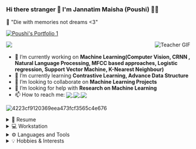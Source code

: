 ### Hi there stranger 👋 I'm Jannatim Maisha (Poushi) 👨‍💻
💬 "Die with memories not dreams <3" 

[![Poushi's Portfolio 1](https://img.shields.io/badge/Portfolio_1-threejs_JM-9cf)](https://poushi.github.io/Portfolio_threejs_JM/)
<!--[![Poushi's Portfolio 2](https://img.shields.io/badge/Portfolio_2-CSS_HTML_JS-blueviolet)](https://poushi.github.io/JannatimMaisha/)  -->
<img align="right" src="https://github.com/Poushi/Poushi/assets/65887747/a26436bc-6ea8-4fe6-885f-7b0a1ba1b348" alt="Teacher GIF" width="100">

<!--
**Poushi/Poushi** is a ✨ _special_ ✨ repository because its `README.md` (this file) appears on your GitHub profile.
Here are some ideas to get you started:

- 🔭 I’m currently working on ...
- 🌱 I’m currently learning ...
- 👯 I’m looking to collaborate on ...
- 🤔 I’m looking for help with ...
- 💬 Ask me about ...
- 📫 How to reach me: ...
- 😄 Pronouns: ...
- ⚡ Fun fact: ...
-->

![](https://komarev.com/ghpvc/?username=Poushi&style=flat-square&label=Profile+Views)
- 🔭 I’m currently working on **Machine Learning(Computer Vision, CRNN , Natural Language Processing, MFCC based approaches, Logistic regression, Support Vector Machine, K-Nearest Neighbour)** 
- 🌱 I’m currently learning **Contrastive Learning, Advance Data Structure**
- 👯 I’m looking to collaborate on **Machine Learning Projects**
- 🤔 I’m looking for help with **Research on Machine Learning**
- 📫 How to reach me: <a href="mailto:maishapousy@gmail.com">
  <img align="center" src="https://img.shields.io/badge/Gmail-D14836?logo=gmail&logoColor=white" />
</a> <a href="https://www.facebook.com/pousi.rahman/">
  <img align="center" src="https://img.shields.io/badge/Facebook-1877F2?logo=facebook&logoColor=white" />
</a> <a href="https://www.linkedin.com/in/jannatim-maisha-a464b41a0/">
  <img align="center" src="https://img.shields.io/badge/LinkedIn-0077B5?logo=linkedin&logoColor=white" />
</a>

![4223cf9120369eea473fcf3565c4e676](https://github.com/Poushi/Poushi/assets/65887747/12b575f3-80d1-4961-b020-aa012e873c4a)

<details>
  <summary>📃 Resume</summary>

## Experience
<img align="right" src="https://img.shields.io/badge/PyTorch-EE4C2C?logo=pytorch&logoColor=white" />
<img align="right" src="https://img.shields.io/badge/Python-FFD43B?logo=python&logoColor=blue" />

- 👨‍💻 **Trainee Engineer (AI Intern)**\
📆 August 20, 2023 - November 20, 2023\
📍 **Systech Datasoft Ltd.** - Dhaka, Bangladesh
  
## Education
- 📖 **B.Sc. in Computer Science & Engineering**\
📆 2020 - Present\
📍 **Ahsanullah University of Science and Technology** - Dhaka, Bangladesh

</details>

<details>
  <summary>💻 Workstation</summary>
  <br>
  <img src="https://img.shields.io/badge/Windows_11-0078d4?style=for-the-badge&logo=windows-11&logoColor=white" />
  <img src="https://img.shields.io/badge/Intel-%20Core_i7_11th-0071C5?style=for-the-badge&logo=intel&logoColor=white" />
  <img src="https://img.shields.io/badge/RAM-16GB-%230071C5.svg?&style=for-the-badge&logoColor=white" />
 <!-- <img src="https://img.shields.io/badge/NVIDIA-RTX_3070-76B900?style=for-the-badge&logo=nvidia&logoColor=white" /> -->
  
</details>

<details>
  <summary>⚙️ Languages and Tools</summary>
  <br>
  <a href="https://www.cprogramming.com/" target="_blank"> <img src="https://raw.githubusercontent.com/devicons/devicon/master/icons/c/c-original.svg" alt="c" width="40" height="40"/> </a>
  <a href="https://www.python.org/" target="_blank"> <img src="https://raw.githubusercontent.com/devicons/devicon/master/icons/python/python-original.svg" alt="python" width="40" height="40"/> </a>
  <a href="https://dotnet.microsoft.com/apps/aspnet" target="_blank"> <img src="https://raw.githubusercontent.com/devicons/devicon/master/icons/dotnetcore/dotnetcore-original.svg" alt="asp.net mvc" width="40" height="40"/> </a>
  <a href="https://www.android.com/" target="_blank"> <img src="https://raw.githubusercontent.com/devicons/devicon/master/icons/android/android-original.svg" alt="android" width="40" height="40"/> </a>
  <a href="https://www.w3.org/html/" target="_blank"> <img src="https://raw.githubusercontent.com/devicons/devicon/master/icons/html5/html5-original-wordmark.svg" alt="html5" width="40" height="40"/> </a>
  <a href="https://developer.mozilla.org/en-US/docs/Web/JavaScript" target="_blank"> <img src="https://raw.githubusercontent.com/devicons/devicon/master/icons/javascript/javascript-original.svg" alt="javascript" width="40" height="40"/> </a> 
  <a href="https://getbootstrap.com/" target="_blank"> <img src="https://raw.githubusercontent.com/devicons/devicon/master/icons/bootstrap/bootstrap-plain.svg" alt="Bootstrap" width="40" height="40"/> </a> 
  <a href="https://www.cplusplus.com/" target="_blank"> <img src="https://raw.githubusercontent.com/devicons/devicon/master/icons/cplusplus/cplusplus-original.svg" alt="C++" width="40" height="40"/> </a>
  <br>
  <br>
  <img src="https://github-readme-stats.vercel.app/api/top-langs/?username=Poushi" />
</details>


<!-- | Name | Top Languages |
| ---- | -------------- |
| [![C](https://raw.githubusercontent.com/devicons/devicon/master/icons/c/c-original.svg)](https://www.cprogramming.com/) [![HTML5](https://raw.githubusercontent.com/devicons/devicon/master/icons/html5/html5-original-wordmark.svg)](https://www.w3.org/html/) [![JavaScript](https://raw.githubusercontent.com/devicons/devicon/master/icons/javascript/javascript-original.svg)](https://developer.mozilla.org/en-US/docs/Web/JavaScript) [![Python](https://raw.githubusercontent.com/devicons/devicon/master/icons/python/python-original.svg)](https://www.python.org/) [![ASP.NET](https://raw.githubusercontent.com/devicons/devicon/master/icons/dot-net/dot-net-original.svg)](https://dotnet.microsoft.com/) [![C++](https://raw.githubusercontent.com/devicons/devicon/master/icons/cplusplus/cplusplus-original.svg)](https://www.cplusplus.com/) [![Android](https://raw.githubusercontent.com/devicons/devicon/master/icons/android/android-original.svg)](https://developer.android.com/) | ![Top Languages](https://github-readme-stats.vercel.app/api/top-langs/?username=AzmainO7) |
 -->

<details>
  <summary>💡 Hobbies & Interests</summary>
  <br>
  <!-- <img src="https://img.shields.io/badge/Valorant-fa4454?style=for-the-badge&logo=valorant&logoColor=white" />
  <img src="https://img.shields.io/badge/YouTube-FF0000?style=for-the-badge&logo=youtube&logoColor=white" /> -->
  <img src="https://img.shields.io/badge/Neuroscience-grey" />
  <img src="https://img.shields.io/badge/Human Psychology-grey" />
  <img src="https://img.shields.io/badge/Travelling-grey" />                    
  <img src="https://img.shields.io/badge/Socializing-blue" />
  <img src="https://img.shields.io/badge/Reading Novel-blue" />
</details>

<!-- ![image](https://github-profile-trophy.vercel.app/?username=AzmainO7) -->
<!-- ![image](https://github-readme-stats.vercel.app/api/top-langs/?username=AzmainO7&theme=synthwave) -->
